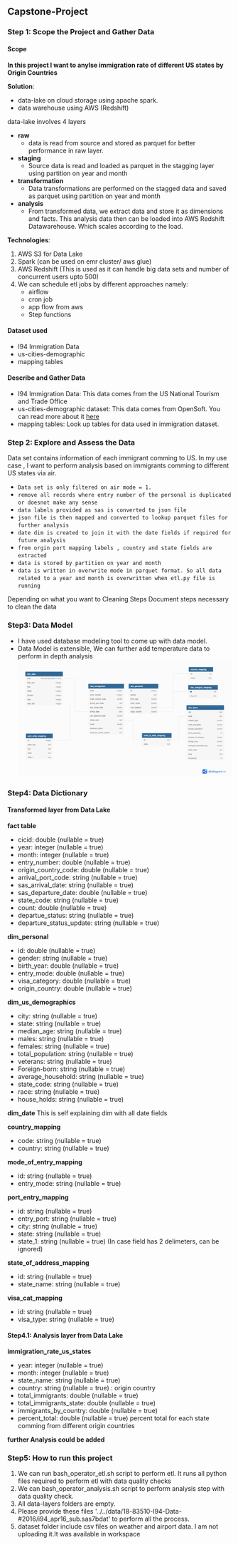 ## Capstone-Project
### Step 1: Scope the Project and Gather Data

#### Scope 

**In this project I want to anylse immigration rate of different US states by Origin Countries**

**Solution**:

- data-lake on cloud storage using apache spark.
- data warehouse using AWS (Redshift)

data-lake involves 4 layers
- **raw**
  - data is read from source and stored as parquet for better performance in raw layer.
- **staging** 
    - Source data is read and loaded as parquet in the stagging layer using partition on year and month
- **transformation**
    - Data transformations are performed on the stagged data and saved as parquet using partition on year and month
- **analysis**
    - From transformed data, we extract data and store it as dimensions and facts. This analysis data then can be loaded into AWS Redshift Datawarehouse. Which scales according to the load.


**Technologies**:
1. AWS S3 for Data Lake
2. Spark (can be used on emr cluster/ aws glue) 
3. AWS Redshift (This is used as it can handle  big data sets and number of concurrent users upto 500)
4. We can schedule etl jobs by different approaches namely:
    - airflow 
    - cron job
    - app flow from aws
    - Step functions
    
#### Dataset used
- I94 Immigration Data
- us-cities-demographic
- mapping tables


#### Describe and Gather Data 
* I94 Immigration Data: This data comes from the US National Tourism and Trade Office
* us-cities-demographic dataset: This data comes from OpenSoft. You can read more about it [here](https://public.opendatasoft.com/explore/dataset/us-cities-demographics/export/)
* mapping tables: Look up tables for data used in immigration dataset.

### Step 2: Explore and Assess the Data
Data set contains information of each immigrant comming to US. 
In my use case , I want to perform analysis based on  immigrants comming to different US states via air.

- `Data set is only filtered on air mode = 1.`
- `remove all records where entry number of the personal is duplicated or doesnot make any sense`
- `data labels provided as sas is converted to json file `
- `json file is then mapped and converted to lookup parquet files for further analysis`
- `date dim is created to join it with the date fields if required for future analysis`
- `from orgin port mapping labels , country and state fields are extracted`
- `data is stored by partition on year and month`
- `data is written in overwrite mode in parquet format. So all data related to a year and month is overwritten when etl.py file is running` 



Depending on what you want to 
Cleaning Steps
Document steps necessary to clean the data

### Step3:  Data Model 
- I have used database modeling tool to come up with data model.
- Data Model is extensible, We can further add temperature data to perform in depth analysis 
![Data Model](udacity_capstone_new.png)


### Step4: Data Dictionary 
#### Transformed layer from Data Lake
**fact table**
  - cicid: double (nullable = true)
  - year: integer (nullable = true)
  - month: integer (nullable = true)
  - entry_number: double (nullable = true)
  - origin_country_code: double (nullable = true)
  - arrival_port_code: string (nullable = true)
  - sas_arrival_date: string (nullable = true)
  - sas_departure_date: double (nullable = true)
  - state_code: string (nullable = true)
  - count: double (nullable = true)
  - departue_status: string (nullable = true)
  - departure_status_update: string (nullable = true)

**dim_personal**
  - id: double (nullable = true)
  - gender: string (nullable = true)
  - birth_year: double (nullable = true)
  - entry_mode: double (nullable = true)
  - visa_category: double (nullable = true)
  - origin_country: double (nullable = true)


**dim_us_demographics**
  - city: string (nullable = true)
  - state: string (nullable = true)
  - median_age: string (nullable = true)
  - males: string (nullable = true)
  - females: string (nullable = true)
  - total_population: string (nullable = true)
  - veterans: string (nullable = true)
  - Foreign-born: string (nullable = true)
  - average_household: string (nullable = true)
  - state_code: string (nullable = true)
  - race: string (nullable = true)
  - house_holds: string (nullable = true)


**dim_date**
This is self explaining dim with all date fields

**country_mapping**
 - code: string (nullable = true)
 - country: string (nullable = true)

**mode_of_entry_mapping**
 - id: string (nullable = true)
 - entry_mode: string (nullable = true)

**port_entry_mapping**
 - id: string (nullable = true)
 - entry_port: string (nullable = true)
 - city: string (nullable = true)
 - state: string (nullable = true)
 - state_1: string (nullable = true) (In case field has 2 delimeters, can be ignored)

**state_of_address_mapping**
 - id: string (nullable = true)
 - state_name: string (nullable = true)   

**visa_cat_mapping**
 - id: string (nullable = true)
 - visa_type: string (nullable = true)


#### Step4.1:  Analysis layer from Data Lake

**immigration_rate_us_states**
 - year: integer (nullable = true)
 - month: integer (nullable = true)
 - state_name: string (nullable = true)
 - country: string (nullable = true) : origin country
 - total_immigrants: double (nullable = true)
 - total_immigrants_state: double (nullable = true)
 - immigrants_by_country: double (nullable = true)
 - percent_total: double (nullable = true) percent total for each state comming from different origin countries


**further Analysis could be added**

### Step5:  How to run this project
1. We can run bash_operator_etl.sh script to perform etl. It runs all python files required to perform etl with data quality checks
2. We can bash_operator_analysis.sh script to perform analysis step with data quality check.
3. All data-layers folders are empty.
4. Please provide  these files '../../data/18-83510-I94-Data-#2016/i94_apr16_sub.sas7bdat' to perform all the process.
5. dataset folder include csv files on weather and airport data. I am not uploading it.It was available in workspace



